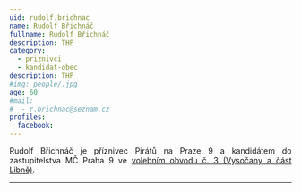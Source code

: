 ```yaml
---
uid: rudolf.brichnac
name: Rudolf Břichnáč
fullname: Rudolf Břichnáč
description: THP
category:
  - priznivci
  - kandidat-obec
description: THP
#img: people/.jpg
age: 60
#mail:
#  - r.brichnac@seznam.cz
profiles:
  facebook: 
---
```

<p style='text-align: justify;'>
Rudolf Břichnáč je příznivec Pirátů na Praze 9 a kandidátem do zastupitelstva MČ Praha 9 ve <a href="/komunalni-volby-2018/vysocany/" target="_self"><u>volebním obvodu č. 3 (Vysočany a část Libně)</u></a>.
</p>


---